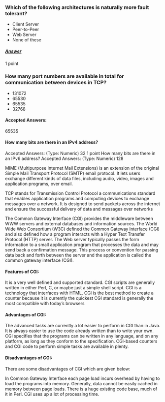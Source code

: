 ### Which of the following architectures is naturally more fault tolerant?
- Client Server
- Peer-to-Peer
- Web Server
- None of these
##### [Answer](Peer-to-Peer)


1 point
### How many port numbers are available in total for communication between devices in TCP?
- 131072
- 65530
- 65535
- 32768
#### Accepted Answers:
65535
#### How many bits are there in an IPv4 address?
Accepted Answers:
(Type: Numeric) 32
1 point
How many bits are there in an IPv6 address?
Accepted Answers:
(Type: Numeric) 128

MIME (Multipurpose Internet Mail Extensions) is an extension of the original Simple Mail Transport Protocol (SMTP) email protocol. It lets users exchange different kinds of data files, including audio, video, images and application programs, over email.

TCP stands for Transmission Control Protocol a communications standard that enables application programs and computing devices to exchange messages over a network. It is designed to send packets across the internet and ensure the successful delivery of data and messages over networks

The Common Gateway Interface (CGI) provides the middleware between WWW servers and external databases and information sources. The World Wide Web Consortium (W3C) defined the Common Gateway Interface (CGI) and also defined how a program interacts with a Hyper Text Transfer Protocol (HTTP) server. The Web server typically passes the form information to a small application program that processes the data and may send back a confirmation message. This process or convention for passing data back and forth between the server and the application is called the common gateway interface (CGI).

#### Features of CGI:

It is a very well defined and supported standard.
CGI scripts are generally written in either Perl, C, or maybe just a simple shell script.
CGI is a technology that interfaces with HTML.
CGI is the best method to create a counter because it is currently the quickest
CGI standard is generally the most compatible with today’s browsers

#### Advantages of CGI:

The advanced tasks are currently a lot easier to perform in CGI than in Java.
It is always easier to use the code already written than to write your own.
CGI specifies that the programs can be written in any language, and on any platform, as long as they conform to the specification.
CGI-based counters and CGI code to perform simple tasks are available in plenty.

#### Disadvantages of CGI:
There are some disadvantages of CGI which are given below:

In Common Gateway Interface each page load incurs overhead by having to load the programs into memory.
Generally, data cannot be easily cached in memory between page loads.
There is a huge existing code base, much of it in Perl.
CGI uses up a lot of processing time.
